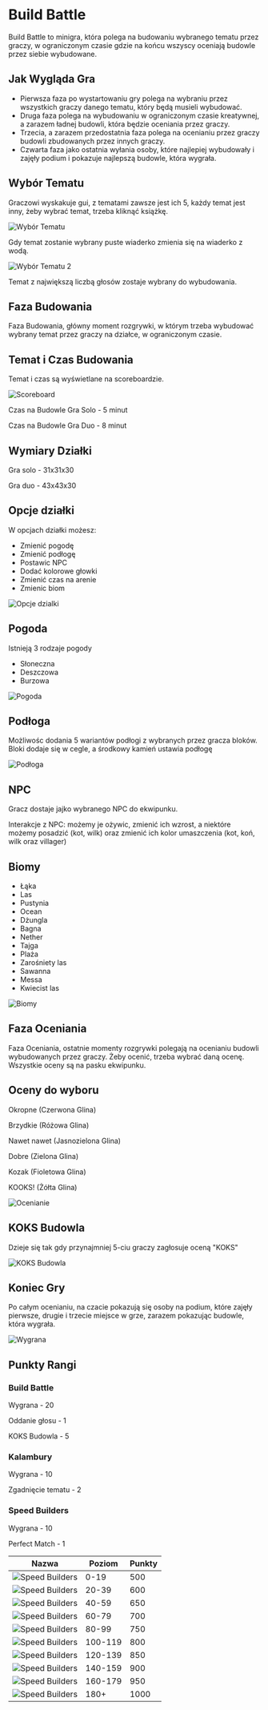 # Build Battle

Build Battle to minigra, która polega na budowaniu wybranego tematu przez graczy, w ograniczonym czasie gdzie na końcu wszyscy oceniają budowle przez siebie wybudowane.

## Jak Wygląda Gra

- Pierwsza faza po wystartowaniu gry polega na wybraniu przez wszystkich graczy danego tematu, który będą musieli wybudować.
- Druga faza polega na wybudowaniu w ograniczonym czasie kreatywnej, a zarazem ładnej budowli, która będzie oceniania przez graczy.
- Trzecia, a zarazem przedostatnia faza polega na ocenianiu przez graczy budowli zbudowanych przez innych graczy.
- Czwarta faza jako ostatnia wyłania osoby, które najlepiej wybudowały i zajęły podium i pokazuje najlepszą budowle, która wygrała.

## Wybór Tematu

 Graczowi wyskakuje gui, z tematami zawsze jest ich 5, każdy temat jest inny, żeby wybrać temat, trzeba kliknąć książkę.

![Wybór Tematu](/assets/buildbattle/build-battle-wybierz-temat.png)

 Gdy temat zostanie wybrany puste wiaderko zmienia się na wiaderko z wodą.

![Wybór Tematu 2](/assets/buildbattle/build-battle-wybierz-temat-2.png)

Temat z największą liczbą głosów zostaje wybrany do wybudowania.

## Faza Budowania

Faza Budowania, główny moment rozgrywki, w którym trzeba wybudować wybrany temat przez graczy na działce, w ograniczonym czasie.

## Temat i Czas Budowania
Temat i czas są wyświetlane na scoreboardzie.

![Scoreboard](/assets/buildbattle/build-battle-temat-i-czas.png)

Czas na Budowle Gra Solo - 5 minut

Czas na Budowle Gra Duo - 8 minut

## Wymiary Działki
Gra solo - 31x31x30

Gra duo - 43x43x30


## Opcje działki
W opcjach działki możesz:
- Zmienić pogodę
- Zmienić podłogę
- Postawic NPC
- Dodać kolorowe głowki
- Zmienić czas na arenie
- Zmienic biom

![Opcje dzialki](/assets/buildbattle/build-battle-opcje-dzialki.png)

## Pogoda
Istnieją 3 rodzaje pogody
- Słoneczna
- Deszczowa
- Burzowa

![Pogoda](/assets/buildbattle/build-battle-pogoda.png)

## Podłoga
Możliwośc dodania 5 wariantów podłogi z wybranych przez gracza bloków. Bloki dodaje się w cegle, a środkowy kamień ustawia podłogę

![Podłoga](/assets/buildbattle/build-battle-podloga.png)

## NPC
Gracz dostaje jajko wybranego NPC do ekwipunku.

Interakcje z NPC: możemy je ożywic, zmienić ich wzrost, a niektóre możemy posadzić (kot, wilk) oraz zmienić ich kolor umaszczenia (kot, koń, wilk oraz villager)

## Biomy
- Łąka
- Las
- Pustynia
- Ocean
- Dżungla
- Bagna
- Nether
- Tajga
- Plaża
- Zarośniety las
- Sawanna
- Messa
- Kwiecist las

![Biomy](/assets/buildbattle/build-battle-biomy.png)

## Faza Oceniania
Faza Oceniania, ostatnie momenty rozgrywki polegają na ocenianiu budowli wybudowanych przez graczy. 
Żeby ocenić, trzeba wybrać daną ocenę. Wszystkie oceny są na pasku ekwipunku.


## Oceny do wyboru

Okropne (Czerwona Glina)

Brzydkie (Różowa Glina)

Nawet nawet (Jasnozielona Glina)

Dobre (Zielona Glina)

Kozak (Fioletowa Glina)

KOOKS! (Żółta Glina)

![Ocenianie](/assets/buildbattle/build-battle-ocena.png)

## KOKS Budowla

Dzieje się tak gdy przynajmniej 5-ciu graczy zagłosuje oceną "KOKS"

![KOKS Budowla](/assets/buildbattle/build-battle-KOKS-budowla.png)

## Koniec Gry

Po całym ocenianiu, na czacie pokazują się osoby na podium, które zajęły pierwsze, drugie i trzecie miejsce w grze, zarazem pokazując budowle, która wygrała.

![Wygrana](/assets/buildbattle/build-battle-wygrana.png)

## Punkty Rangi

### **Build Battle**

 Wygrana - 20

 Oddanie głosu - 1

 KOKS Budowla - 5

### **Kalambury**

Wygrana - 10

Zgadnięcie tematu - 2

### **Speed Builders**

Wygrana - 10

Perfect Match - 1 


| **Nazwa**                                         |  **Poziom**  | **Punkty**   |
|---------------------------------------------------|--------------|--------------|
| ![Speed Builders](/assets/buildbattle/ranga0.png) | 0-19         | 500          |
| ![Speed Builders](/assets/buildbattle/ranga1.png) | 20-39        | 600          |
| ![Speed Builders](/assets/buildbattle/ranga2.png) | 40-59        | 650          |
| ![Speed Builders](/assets/buildbattle/ranga3.png) | 60-79        | 700          |
| ![Speed Builders](/assets/buildbattle/ranga4.png) | 80-99        | 750          |
| ![Speed Builders](/assets/buildbattle/ranga5.png) | 100-119      | 800          |
| ![Speed Builders](/assets/buildbattle/ranga6.png) | 120-139      | 850          |
| ![Speed Builders](/assets/buildbattle/ranga7.png) | 140-159      | 900          |
| ![Speed Builders](/assets/buildbattle/ranga8.png) | 160-179      | 950          |
| ![Speed Builders](/assets/buildbattle/ranga9.png) | 180+         | 1000         |
